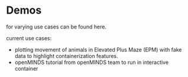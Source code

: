 # Demos
 
for varying use cases can be found here.

current use cases:
* plotting movement of animals in Elevated Plus Maze (EPM) with fake data to highlight containerization features.
* openMINDS tutorial from openMINDS team to run in interactive container

